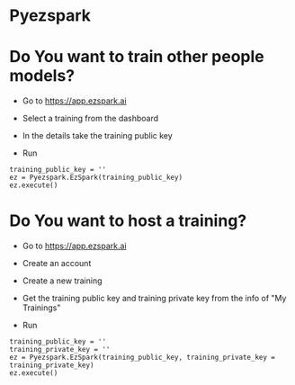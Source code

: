 # Pyezspark

# Do You want to train other people models?

- Go to https://app.ezspark.ai

- Select a training from the dashboard

- In the details take the training public key

- Run

```
training_public_key = ''
ez = Pyezspark.EzSpark(training_public_key)
ez.execute()
```

# Do You want to host a training?

- Go to https://app.ezspark.ai

- Create an account

- Create a new training

- Get the training public key and training private key from the info of "My Trainings"

- Run

```
training_public_key = ''
training_private_key = ''
ez = Pyezspark.EzSpark(training_public_key, training_private_key = training_private_key)
ez.execute()
```
